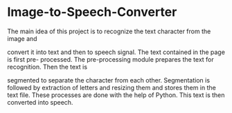 # Image-to-Speech-Converter

The main idea of this project is to recognize the text character from the image and

convert it into text and then to speech signal. The text contained in the page is first pre-
processed. The pre-processing module prepares the text for recognition. Then the text is

segmented to separate the character from each other. Segmentation is followed by
extraction of letters and resizing them and stores them in the text file. These processes are
done with the help of Python. This text is then converted into speech.
